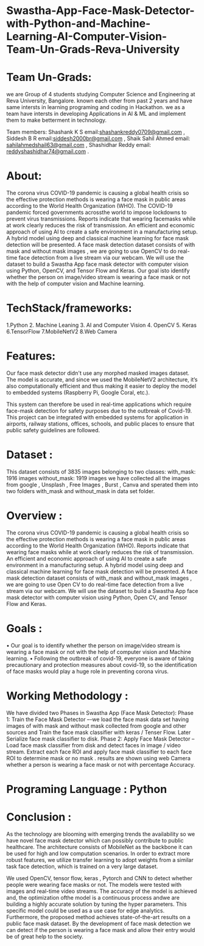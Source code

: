 # Swastha-App-Face-Mask-Detector-with-Python-and-Machine-Learning-AI-Computer-Vision-Team-Un-Grads-Reva-University
# Team Un-Grads:
we are Group of 4 students studying Computer Science and Engineering at Reva University, Bangalore. known each other from past 2 years and have same intersts in learning programing and coding in Hackathon. we as a team have intersts in developing Applications in AI & ML and implement them to make betterment in  technology.

Team members:
Shashank K S email:shashankreddy0709@gmail.com ,  Siddesh B R email:siddesh2000br@gmail.com ,                  Shaik Sahil Ahmed email: sahilahmedshail63@gmail.com , Shashidhar Reddy email: reddyshashidhar74@gmail.com .

# About:
The corona virus COVID-19 pandemic is causing a global health crisis so the effective protection methods is wearing a face mask in public areas according to the World Health Organization (WHO). The COVID-19 pandemic forced governments acrossthe world to impose lockdowns to prevent virus transmissions. Reports indicate that wearing facemasks while at work clearly reduces the risk of transmission. An efficient and economic approach of using AI to create a safe environment in a manufacturing setup. A hybrid model using deep and classical machine learning for face mask detection will be presented. A face mask detection dataset consists of with mask and without mask images , we are going to use OpenCV to do real-time face detection from a live stream via our webcam. We will use the dataset to build a Swastha App face mask detector with computer vision using Python, OpenCV, and Tensor Flow and Keras. Our goal isto identify whether the person on image/video stream is wearing a face mask or not with the help of computer vision and Machine learning.
# TechStack/frameworks:
  1.Python 
  2. Machine Leaning 
  3. AI and Computer Vision
  4. OpenCV
  5. Keras
  6.TensorFlow
  7.MobileNetV2
  8.Web Camera
# Features:
Our face mask detector didn't use any morphed masked images dataset. The model is accurate, and since we used the MobileNetV2 architecture, it’s also computationally efficient and thus making it easier to deploy the model to embedded systems (Raspberry Pi, Google Coral, etc.).

This system can therefore be used in real-time applications which require face-mask detection for safety purposes due to the outbreak of Covid-19. This project can be integrated with embedded systems for application in airports, railway stations, offices, schools, and public places to ensure that public safety guidelines are followed.
# Dataset :
This dataset consists of 3835 images belonging to two classes:
with_mask: 1916 images
without_mask: 1919 images
we have collected all the images from google , Unsplash , Free Images , Burst , Canva and sperated them into two folders with_mask and without_mask in data set folder.
# Overview :
The corona virus COVID-19 pandemic is causing a global health crisis so the effective protection methods is wearing a face mask in public areas according to the World Health Organization (WHO). Reports indicate that wearing face masks while at work clearly reduces the risk of transmission. An efficient and economic approach of using AI to create a safe environment in a manufacturing setup. A hybrid model using deep and classical machine learning for face mask detection will be presented. A face mask detection dataset consists of with_mask and without_mask images , we are going to use Open CV to do real-time face detection from a live stream via our webcam. We will use the dataset to build a Swastha App face mask detector with computer vision using Python, Open CV, and Tensor Flow and Keras. 
# Goals :
•	Our goal is to identify whether the person on image/video stream is wearing a face mask or not with the help of computer vision and Machine learning. 
•	Following the outbreak of covid-19, everyone is aware of taking precautionary and protection measures about covid-19, so the identification of face masks would play a huge role in preventing corona virus.
# Working Methodology :
We have divided two Phases in Swastha App (Face Mask Detector):
Phase 1: Train the Face Mask Detector –-we load the face mask data set having images of with mask and without mask collected from google and other sources and Train the face mask classifier with keras / Tenser Flow. Later Serialize face mask classifier to disk.
Phase 2: Apply Face Mask Detector – Load face mask classifier from disk and detect faces in image / video stream. Extract each face ROI and apply face mask classifier to each face ROI to determine mask or no mask . results are shown using web Camera whether a person is wearing a face mask or not with percentage Accuracy. 
# Programing Language : Python 
# Conclusion :
As the technology are blooming with emerging trends the availability so we have novel face mask detector which can possibly contribute to public healthcare. The architecture
consists of MobileNet as the backbone it can be used for high and low computation scenarios. In order to extract more robust features, we utilize transfer learning to adopt weights from a similar task face detection, which is trained on a very large dataset.

We used OpenCV, tensor flow, keras , Pytorch and CNN to detect whether people were wearing face masks or not. The models were tested with images and real-time video
streams. The accuracy of the model is achieved and, the optimization ofthe model is a continuous process andwe are building a highly accurate solution by tuning the hyper
parameters. This specific model could be used as a use case for edge analytics. Furthermore, the proposed method achieves state-of-the-art results on a public face mask
dataset. By the development of face mask detection we can detect if the person is wearing a face mask and allow their entry would be of great help to the society.
 
 



